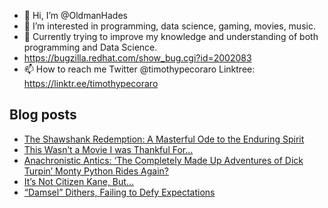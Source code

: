 - 👋 Hi, I’m @OldmanHades
- 👀 I’m interested in programming, data science, gaming, movies, music.
- 🌱 Currently trying to improve my knowledge and understanding of both programming and Data Science.
- https://bugzilla.redhat.com/show_bug.cgi?id=2002083
- 📫 How to reach me Twitter @timothypecoraro
Linktree: https://linktr.ee/timothypecoraro

## Blog posts
<!-- BLOG-POST-LIST:START -->
- [The Shawshank Redemption: A Masterful Ode to the Enduring Spirit](https://medium.com/@timothypecoraro/the-shawshank-redemption-a-masterful-ode-to-the-enduring-spirit-b31b12cecb04?source=rss-5097f5c9b801------2)
- [This Wasn’t a Movie I was Thankful For…](https://medium.com/@timothypecoraro/this-wasnt-a-movie-i-was-thankful-for-0582ab668233?source=rss-5097f5c9b801------2)
- [Anachronistic Antics: ‘The Completely Made Up Adventures of Dick Turpin’ Monty Python Rides Again?](https://medium.com/@timothypecoraro/anachronistic-antics-the-completely-made-up-adventures-of-dick-turpin-monty-python-rides-again-5a8688cfea3e?source=rss-5097f5c9b801------2)
- [It’s Not Citizen Kane, But…](https://medium.com/@timothypecoraro/its-not-citizen-kane-but-acdf86a89b66?source=rss-5097f5c9b801------2)
- [“Damsel” Dithers, Failing to Defy Expectations](https://medium.com/@timothypecoraro/damsel-dithers-failing-to-defy-expectations-2e76f849f8ab?source=rss-5097f5c9b801------2)
<!-- BLOG-POST-LIST:END -->
